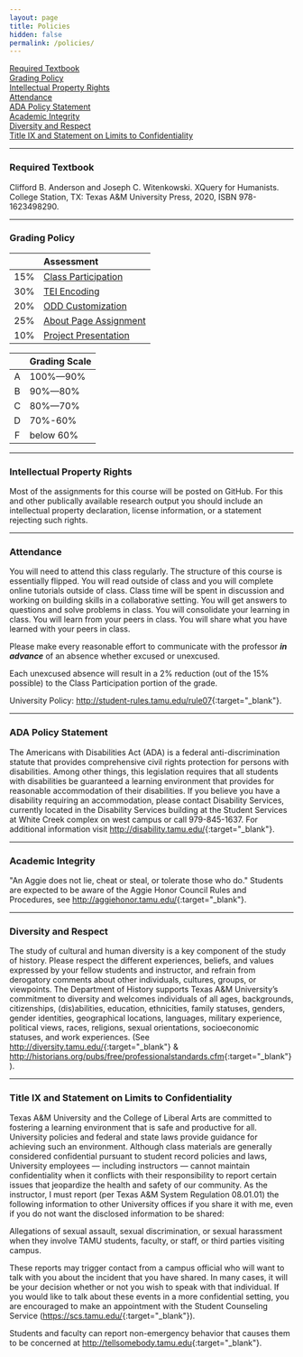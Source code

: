```yaml
---
layout: page
title: Policies
hidden: false
permalink: /policies/
---
```


[Required Textbook](#required-textbook)  
[Grading Policy](#grading-policy)  
[Intellectual Property Rights](#intellectual-property-rights)  
[Attendance](#attendance)  
[ADA Policy Statement](#ada-policy-statement)  
[Academic Integrity](#academic-integrity)  
[Diversity and Respect](#diversity-and-respect)  
[Title IX and Statement on Limits to Confidentiality](#title-ix-and-statement-on-limits-to-confidentiality)


_____ 
### Required Textbook
Clifford B. Anderson and Joseph C. Witenkowski. XQuery for Humanists. College Station, TX: Texas A&M University Press, 2020, ISBN 978-1623498290.



_____
### Grading Policy

|  | Assessment |
| :---: | :------- |
| 15% | [Class Participation](../participation) |
| 30% | [TEI Encoding](../encoding) |
| 20% | [ODD Customization](../odd) |
| 25% | [About Page Assignment](../about-page)|
| 10% | [Project Presentation](../presentation)|


|  | Grading Scale |
| :---: | :------- |
| A | 100%—90% |
| B | 90%—80% |
| C | 80%—70% |
| D | 70%-60% |
| F | below 60% |


_____
### Intellectual Property Rights
Most of the assignments for this course will be posted on GitHub. For this and
other publically available research output you should include an intellectual property
declaration, license information, or a statement rejecting such rights.

_____
### Attendance
You will need to attend this class regularly. The structure of this course is
essentially flipped. You will read outside of class and you will complete
online tutorials outside of class. Class time will be spent in discussion
and working on building skills in a collaborative setting. You will get answers
to questions and solve problems in class. You will consolidate your learning
in class. You will learn from your peers in class. You will share what you
have learned with your peers in class.

Please make every reasonable effort to communicate with the professor _**in
advance**_ of an absence whether excused or unexcused.

Each unexcused absence will result in a 2% reduction (out of the 15% possible)
to the Class Participation portion of the grade.

University Policy: <http://student-rules.tamu.edu/rule07>{:target="_blank"}.

_____
### ADA Policy Statement
The Americans with Disabilities Act (ADA) is a federal anti-discrimination statute
that provides comprehensive civil rights protection for persons with disabilities.
Among other things, this legislation requires that all students with disabilities
be guaranteed a learning environment that provides for reasonable accommodation of
their disabilities. If you believe you have a disability requiring an accommodation,
please contact Disability Services, currently located in the Disability Services
building at the Student Services at White Creek complex on west campus or call
979-845-1637. For additional information visit <http://disability.tamu.edu/>{:target="_blank"}.

_____
### Academic Integrity
"An Aggie does not lie, cheat or steal,
or tolerate those who do." Students are expected to be aware of the Aggie Honor
Council Rules and Procedures, see <http://aggiehonor.tamu.edu/>{:target="_blank"}.

_____
### Diversity and Respect
The study of cultural and human diversity is a key
component of the study of history. Please respect the different experiences,
beliefs, and values expressed by your fellow students and instructor, and refrain
from derogatory comments about other individuals, cultures, groups, or viewpoints.
The Department of History supports Texas A&M University’s commitment to diversity
and welcomes individuals of all ages, backgrounds, citizenships, (dis)abilities,
education, ethnicities, family statuses, genders, gender identities, geographical
locations, languages, military experience, political views, races, religions, sexual
orientations, socioeconomic statuses, and work experiences.
(See <http://diversity.tamu.edu/>{:target="_blank"} 
& <http://historians.org/pubs/free/professionalstandards.cfm>{:target="_blank"}).

_____

### Title IX and Statement on Limits to Confidentiality
Texas A&M University and the College of Liberal Arts are committed to fostering
a learning environment that is safe and productive for all. University policies
and federal and state laws provide guidance for achieving such an environment.
Although class materials are generally considered confidential pursuant to
student record policies and laws, University employees — including instructors
— cannot maintain confidentiality when it conflicts with their responsibility
to report certain issues that jeopardize the health and safety of our community.
As the instructor, I must report (per Texas A&M System Regulation 08.01.01) the
following information to other University offices if you share it with me, even
if you do not want the disclosed information to be shared:

Allegations of sexual assault, sexual discrimination, or sexual harassment when
they involve TAMU students, faculty, or staff, or third parties visiting campus.

These reports may trigger contact from a campus official who will want to talk
with you about the incident that you have shared. In many cases, it will be your
decision whether or not you wish to speak with that individual. If you would
like to talk about these events in a more confidential setting, you are
encouraged to make an appointment with the Student Counseling Service
(<https://scs.tamu.edu/>{:target="_blank"}).


Students and faculty can report non-emergency behavior that causes them to be
concerned at <http://tellsomebody.tamu.edu>{:target="_blank"}.
